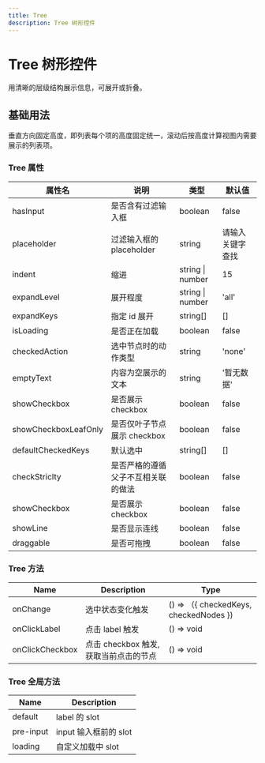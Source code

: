 ```yaml
---
title: Tree
description: Tree 树形控件
---
```


# Tree 树形控件

用清晰的层级结构展示信息，可展开或折叠。

## 基础用法

垂直方向固定高度，即列表每个项的高度固定统一，滚动后按高度计算视图内需要展示的列表项。

<preview path="../demo/Tree/Basic.vue" title="基础用法" description="VirtualScroll 组件的基础用法"></preview>

### Tree 属性

| **属性名**           | **说明**                           | **类型**         | **默认值**       |
| -------------------- | ---------------------------------- | ---------------- | ---------------- |
| hasInput             | 是否含有过滤输入框                 | boolean          | false            |
| placeholder          | 过滤输入框的 placeholder           | string           | 请输入关键字查找 |
| indent               | 缩进                               | string \| number | 15               |
| expandLevel          | 展开程度                           | string \| number | 'all'            |
| expandKeys           | 指定 id 展开                       | string[]         | []               |
| isLoading            | 是否正在加载                       | boolean          | false            |
| checkedAction        | 选中节点时的动作类型               | string           | 'none'           |
| emptyText            | 内容为空展示的文本                 | string           | '暂无数据'       |
| showCheckbox         | 是否展示 checkbox                  | boolean          | false            |
| showCheckboxLeafOnly | 是否仅叶子节点展示 checkbox        | boolean          | false            |
| defaultCheckedKeys   | 默认选中                           | string[]         | []               |
| checkStriclty        | 是否严格的遵循父子不互相关联的做法 | boolean          | false            |
| showCheckbox         | 是否展示 checkbox                  | boolean          | false            |
| showLine             | 是否显示连线                       | boolean          | false            |
| draggable            | 是否可拖拽                         | boolean          | false            |

### Tree 方法

| **Name**        | **Description**                        | **Type**                                    |
| --------------- | -------------------------------------- | ------------------------------------------- |
| onChange        | 选中状态变化触发                       | \(\) =&gt; （{ checkedKeys, checkedNodes }) |
| onClickLabel    | 点击 label 触发                        | \(\) =&gt; void                             |
| onClickCheckbox | 点击 checkbox 触发, 获取当前点击的节点 | \(\) =&gt; void                             |

### Tree 全局方法

| **Name**  | **Description**       |
| --------- | --------------------- |
| default   | label 的 slot         |
| pre-input | input 输入框前的 slot |
| loading   | 自定义加载中 slot     |

